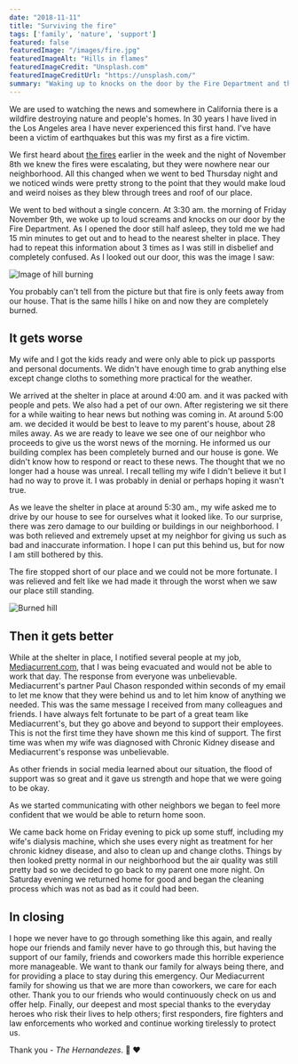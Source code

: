 ```yaml
---
date: "2018-11-11"
title: "Surviving the fire"
tags: ['family', 'nature', 'support']
featured: false
featuredImage: "/images/fire.jpg"
featuredImageAlt: "Hills in flames"
featuredImageCredit: "Unsplash.com"
featuredImageCreditUrl: "https://unsplash.com/"
summary: "Waking up to knocks on the door by the Fire Department and the smell of smoke is still a surreal experience."
---
```


We are used to watching the news and somewhere in California there is a wildfire destroying nature and people's homes.  In 30 years I have lived in the Los Angeles area I have never experienced this first hand.  I've have been a victim of earthquakes but this was my first as a fire victim.

We first heard about <a href="https://losangeles.cbslocal.com/tag/woolsey-fire/" target="_blank">the fires</a> earlier in the week and the night of November 8th we knew the fires were escalating, but they were nowhere near our neighborhood.  All this changed when we went to bed Thursday night and we noticed winds were pretty strong to the point that they would make loud and weird noises as they blew through trees and roof of our place.

We went to bed without a single concern.  At 3:30 am. the morning of Friday November 9th, we woke up to loud screams and knocks on our door by the Fire Department.  As I opened the door still half asleep, they told me we had 15 min minutes to get out and to head to the nearest shelter in place.  They had to repeat this information about 3 times as I was still in disbelief and completely confused.  As I looked out our door, this was the image I saw:

<img src="/images/fire-before.jpg" alt="Image of hill burning">

You probably can't tell from the picture but that fire is only feets away from our house.  That is the same hills I hike on and now they are completely burned.

## It gets worse
My wife and I got the kids ready and were only able to pick up passports and personal documents.  We didn't have enough time to grab anything else except change cloths to something more practical for the weather.

We arrived at the shelter in place at around 4:00 am. and it was packed with people and pets.  We also had a pet of our own.  After registering we sit there for a while waiting to hear news but nothing was coming in.  At around 5:00 am. we decided it would be best to leave to my parent's house, about 28 miles away.  As we are ready to leave we see one of our neighbor who proceeds to give us the worst news of the morning.  He informed us our building complex has been completely burned and our house is gone.  We didn't know how to respond or react to these news.  The thought that we no longer had a house was unreal.  I recall telling my wife I didn't believe it but I had no way to prove it.  I was probably in denial or perhaps hoping it wasn't true.

As we leave the shelter in place at around 5:30 am., my wife asked me to drive by our house to see for ourselves what it looked like.  To our surprise, there was zero damage to our building or buildings in our neighborhood.  I was both relieved and extremely upset at my neighbor for giving us such as bad and inaccurate information.  I hope I can put this behind us, but for now I am still bothered by this.

The fire stopped short of our place and we could not be more fortunate.  I was relieved and felt like we had made it through the worst when we saw our place still standing.

<img src="/images/fire-after.jpg" alt="Burned hill">

## Then it gets better
While at the shelter in place, I notified several people at my job, <a href="https://www.mediacurrent.com/who-we-are/team/" target="_blank">Mediacurrent.com</a>, that I was being evacuated and would not be able to work that day.  The response from everyone was unbelievable.  Mediacurrent's partner Paul Chason responded within seconds of my email to let me know that they were behind us and to let him know of anything we needed.  This was the same message I received from many colleagues and friends.  I have always felt fortunate to be part of a great team like Mediacurrent's, but they go above and beyond to support their employees.  This is not the first time they have shown me this kind of support.  The first time was when my wife was diagnosed with Chronic Kidney disease and Mediacurrent's response was unbelievable.

As other friends in social media learned about our situation, the flood of support was so great and it gave us strength and hope that we were going to be okay.

As we started communicating with other neighbors we began to feel more confident that we would be able to return home soon.

We came back home on Friday evening to pick up some stuff, including my wife's dialysis machine, which she uses every night as treatment for her chronic kidney disease, and also to clean up and change cloths.  Things by then looked pretty normal in our neighborhood but the air quality was still pretty bad so we decided to go back to my parent one more night.  On Saturday evening we returned home for good and began the cleaning process which was not as bad as it could had been.

## In closing
I hope we never have to go through something like this again, and really hope our friends and family never have to go through this, but having the support of our family, friends and coworkers made this horrible experience more manageable.  We want to thank our family for always being there, and for providing a place to stay during this emergency.  Our Mediacurrent family for showing us that we are more than coworkers, we care for each other.  Thank you to our friends who would continuously check on us and offer help.  Finally, our deepest and most special thanks to the everyday heroes who risk their lives to help others; first responders, fire fighters and law enforcements who worked and continue working tirelessly to protect us.

Thank you - _The Hernandezes_. 🙏 ❤️
